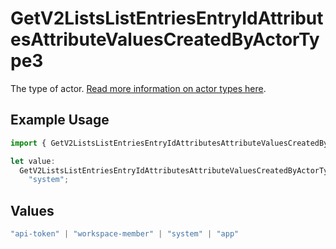 # GetV2ListsListEntriesEntryIdAttributesAttributeValuesCreatedByActorType3

The type of actor. [Read more information on actor types here](/docs/actors).

## Example Usage

```typescript
import { GetV2ListsListEntriesEntryIdAttributesAttributeValuesCreatedByActorType3 } from "attio-js/models/operations/getv2listslistentriesentryidattributesattributevalues.js";

let value:
  GetV2ListsListEntriesEntryIdAttributesAttributeValuesCreatedByActorType3 =
    "system";
```

## Values

```typescript
"api-token" | "workspace-member" | "system" | "app"
```